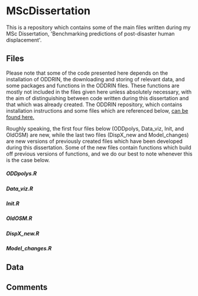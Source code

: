 # MScDissertation
This is a repository which contains some of the main files written during my MSc Dissertation, 'Benchmarking predictions of post-disaster human displacement'.

## Files
Please note that some of the code presented here depends on the installation of ODDRIN, the downloading and storing of relevant data, and some packages and functions in the ODDRIN files. These functions are mostly not included in the files given here unless absolutely necessary, with the aim of distinguishing between code written during this dissertation and that which was already created. The ODDRIN repository, which contains installation instructions and some files which are referenced below, [can be found here.]

Roughly speaking, the first four files below (ODDpolys, Data_viz, Init, and OldOSM) are new, while the last two files (DispX_new and Model_changes) are new versions of previously created files which have been developed during this dissertation. Some of the new files contain functions which build off previous versions of functions, and we do our best to note whenever this is the case below. 

##### ODDpolys.R

##### Data_viz.R

##### Init.R

##### OldOSM.R

##### DispX_new.R

##### Model_changes.R


## Data

## Comments

[can be found here.]: https://github.com/hamishwp/ODDRIN
